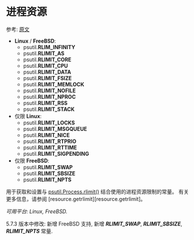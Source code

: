 # 进程资源

参考: [原文](https://psutil.readthedocs.io/en/latest/#process-resources-constants)

- **Linux** / **FreeBSD**:
  - psutil.**RLIM_INFINITY**
  - psutil.**RLIMIT_AS**
  - psutil.**RLIMIT_CORE**
  - psutil.**RLIMIT_CPU**
  - psutil.**RLIMIT_DATA**
  - psutil.**RLIMIT_FSIZE**
  - psutil.**RLIMIT_MEMLOCK**
  - psutil.**RLIMIT_NOFILE**
  - psutil.**RLIMIT_NPROC**
  - psutil.**RLIMIT_RSS**
  - psutil.**RLIMIT_STACK**
- 仅限 **Linux**:
  - psutil.**RLIMIT_LOCKS**
  - psutil.**RLIMIT_MSGQUEUE**
  - psutil.**RLIMIT_NICE**
  - psutil.**RLIMIT_RTPRIO**
  - psutil.**RLIMIT_RTTIME**
  - psutil.**RLIMIT_SIGPENDING**
- 仅限 **FreeBSD**:
  - psutil.**RLIMIT_SWAP**
  - psutil.**RLIMIT_SBSIZE**
  - psutil.**RLIMIT_NPTS**

用于获取和设置与 [psutil.Process.rlimit()](#Process.rlimit) 结合使用的进程资源限制的常量。 有关更多信息，请参阅 [resource.getrlimit][resource.getrlimit]。

*可用平台: Linux, FreeBSD.*

5.7.3 版本中修改: 新增 FreeBSD 支持, 新增 ***RLIMIT_SWAP***, ***RLIMIT_SBSIZE***, ***RLIMIT_NPTS*** 常量.